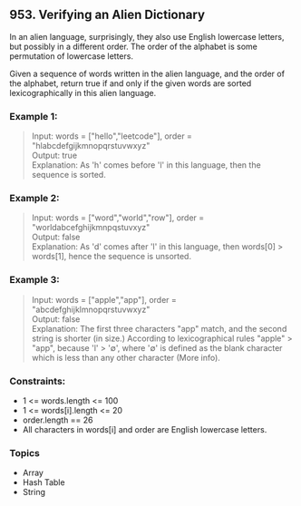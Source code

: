 ## 953. Verifying an Alien Dictionary
In an alien language, surprisingly, they also use English lowercase letters, but possibly in a different order. The order of the alphabet is some permutation of lowercase letters.

Given a sequence of words written in the alien language, and the order of the alphabet, return true if and only if the given words are sorted lexicographically in this alien language.

### Example 1:

> Input: words = ["hello","leetcode"], order = "hlabcdefgijkmnopqrstuvwxyz"<br/>
> Output: true<br/>
> Explanation: As 'h' comes before 'l' in this language, then the sequence is sorted.

### Example 2:

> Input: words = ["word","world","row"], order = "worldabcefghijkmnpqstuvxyz"<br/>
> Output: false<br/>
> Explanation: As 'd' comes after 'l' in this language, then words[0] > words[1], hence the sequence is unsorted.

### Example 3:

> Input: words = ["apple","app"], order = "abcdefghijklmnopqrstuvwxyz"<br/>
> Output: false<br/>
> Explanation: The first three characters "app" match, and the second string is shorter (in size.) According to lexicographical rules "apple" > "app", because 'l' > '∅', where '∅' is defined as the blank character which is less than any other character (More info).
 
### Constraints:

- 1 <= words.length <= 100
- 1 <= words[i].length <= 20
- order.length == 26
- All characters in words[i] and order are English lowercase letters.

### Topics

- Array
- Hash Table
- String 